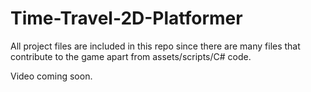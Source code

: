 # Time-Travel-2D-Platformer

All project files are included in this repo since there are many files that contribute to the game apart from assets/scripts/C# code.

Video coming soon.
